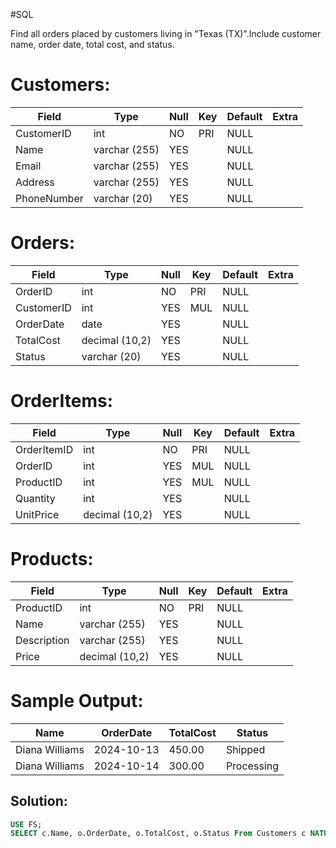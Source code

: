 #SQL 

Find all orders placed by customers living in "Texas (TX)".Include customer name, order date, total cost, and status.

Customers:
==================

| Field       | Type          | Null | Key | Default | Extra |
| ----------- | ------------- | ---- | --- | ------- | ----- |
| CustomerID  | int           | NO   | PRI | NULL    |       |
| Name        | varchar (255) | YES  |     | NULL    |       |
| Email       | varchar (255) | YES  |     | NULL    |       |
| Address     | varchar (255) | YES  |     | NULL    |       |
| PhoneNumber | varchar (20)  | YES  |     | NULL    |       |

Orders:
=======

| Field      | Type           | Null | Key | Default | Extra |
| ---------- | -------------- | ---- | --- | ------- | ----- |
| OrderID    | int            | NO   | PRI | NULL    |       |
| CustomerID | int            | YES  | MUL | NULL    |       |
| OrderDate  | date           | YES  |     | NULL    |       |
| TotalCost  | decimal (10,2) | YES  |     | NULL    |       |
| Status     | varchar (20)   | YES  |     | NULL    |       |

OrderItems:
============

| Field       | Type           | Null | Key | Default | Extra |
| ----------- | -------------- | ---- | --- | ------- | ----- |
| OrderItemID | int            | NO   | PRI | NULL    |       |
| OrderID     | int            | YES  | MUL | NULL    |       |
| ProductID   | int            | YES  | MUL | NULL    |       |
| Quantity    | int            | YES  |     | NULL    |       |
| UnitPrice   | decimal (10,2) | YES  |     | NULL    |       |

Products:
=========

| Field       | Type           | Null | Key | Default | Extra |
| ----------- | -------------- | ---- | --- | ------- | ----- |
| ProductID   | int            | NO   | PRI | NULL    |       |
| Name        | varchar (255)  | YES  |     | NULL    |       |
| Description | varchar (255)  | YES  |     | NULL    |       |
| Price       | decimal (10,2) | YES  |     | NULL    |       |

Sample Output:
==============

| Name           | OrderDate  | TotalCost | Status     |
| -------------- | ---------- | --------- | ---------- |
| Diana Williams | 2024-10-13 | 450.00    | Shipped    |
| Diana Williams | 2024-10-14 | 300.00    | Processing |

## Solution:

```sql
USE FS;
SELECT c.Name, o.OrderDate, o.TotalCost, o.Status From Customers c NATURAL JOIN Orders o WHERE c.Address LIKE "%TX%";
```